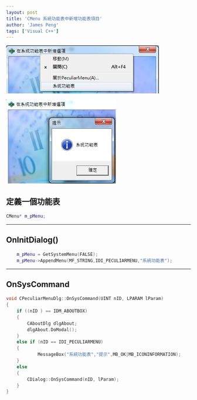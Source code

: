```yaml
---
layout: post
title: 'CMenu 系統功能表中新增功能表項目'
author: 'James Peng'
tags: ['Visual C++']
---
```


![](..\images\2012-01-01-MFC_SystemMenuNewMenuItems\uDdZkwz.png)


![](..\images\2012-01-01-MFC_SystemMenuNewMenuItems\vK59BxS.png)

## 定義一個功能表 ##

~~~cpp
CMenu* m_pMenu;
~~~

----------


## OnInitDialog() ##

~~~cpp
	m_pMenu = GetSystemMenu(FALSE);
	m_pMenu->AppendMenu(MF_STRING,IDI_PECULIARMENU,"系統功能表");
~~~


----------


## OnSysCommand ##

~~~cpp
void CPeculiarMenuDlg::OnSysCommand(UINT nID, LPARAM lParam)
{
	if ((nID ) == IDM_ABOUTBOX)
	{
		CAboutDlg dlgAbout;
		dlgAbout.DoModal();
	}
	else if (nID == IDI_PECULIARMENU)
	{
			MessageBox("系統功能表","提示",MB_OK|MB_ICONINFORMATION);
	}
	else
	{
		CDialog::OnSysCommand(nID, lParam);
	}
}
~~~
